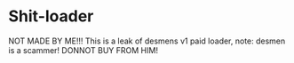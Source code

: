# Shit-loader
NOT MADE BY ME!!! This is a leak of desmens v1 paid loader, note: desmen is a scammer! DONNOT BUY FROM HIM!

